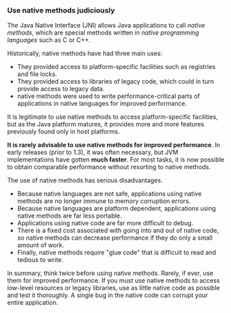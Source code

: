 ### Use native methods judiciously

The Java Native Interface (JNI) allows Java applications to call *native methods*, which are special methods written in *native programming languages* such as C or C++.

Historically, native methods have had three main uses:

- They provided access to platform-specific facilities such as registries and file locks.
- They provided access to libraries of legacy code, which could in turn provide access to legacy data.
- native methods were used to write performance-critical parts of applications in native languages for improved performance.

It is legitimate to use native methods to access platform-specific facilities, but as the Java platform matures, it provides more and more features previously found only in host platforms.

**It is rarely advisable to use native methods for improved performance**. In early releases (prior to 1.3), it was often necessary, but JVM implementations have gotten **much faster**. For most tasks, it is now possible to obtain comparable performance without resorting to native methods.

The use of native methods has serious disadvantages. 

- Because native languages are not safe, applications using native methods are no longer immune to memory corruption errors. 
- Because native languages are platform dependent, applications using native methods are far less portable. 
- Applications using native code are far more difficult to debug. 
- There is a fixed cost associated with going into and out of native code, so native methods can decrease performance if they do only a small amount of work. 
- Finally, native methods require "glue code" that is difficult to read and tedious to write.

In summary, think twice before using native methods. Rarely, if ever, use them for improved performance. If you must use native methods to access low-level resources or legacy libraries, use as little native code as possible and test it thoroughly. A single bug in the native code can corrupt your entire application.